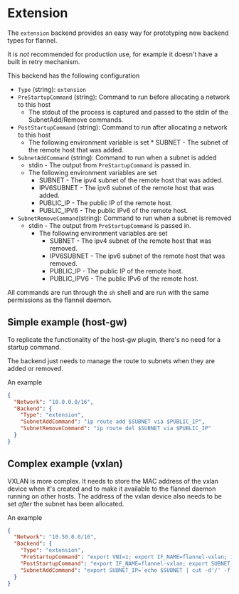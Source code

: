 # Extension

The `extension` backend provides an easy way for prototyping new backend types for flannel.

It is _not_ recommended for production use, for example it doesn't have a built in retry mechanism.

This backend has the following configuration
* `Type` (string): `extension`
* `PreStartupCommand`  (string): Command to run before allocating a network to this host
    * The stdout of the process is captured and passed to the stdin of the SubnetAdd/Remove commands.
* `PostStartupCommand`  (string): Command to run after allocating a network to this host
    * The following environment variable is set
            * SUBNET - The subnet of the remote host that was added.
* `SubnetAddCommand`   (string): Command to run when a subnet is added
    * stdin - The output from `PreStartupCommand` is passed in.
    * The following environment variables are set
        * SUBNET - The ipv4 subnet of the remote host that was added.
        * IPV6SUBNET - The ipv6 subnet of the remote host that was added.
        * PUBLIC_IP - The public IP of the remote host.
        * PUBLIC_IPV6 - The public IPv6 of the remote host.
* `SubnetRemoveCommand`(string): Command to run when a subnet is removed
    * stdin - The output from `PreStartupCommand` is passed in.
      * The following environment variables are set
          * SUBNET - The ipv4 subnet of the remote host that was removed.
          * IPV6SUBNET - The ipv6 subnet of the remote host that was removed.
          * PUBLIC_IP - The public IP of the remote host.
          * PUBLIC_IPV6 - The public IPv6 of the remote host.

All commands are run through the `sh` shell and are run with the same permissions as the flannel daemon.


## Simple example (host-gw)
To replicate the functionality of the host-gw plugin, there's no need for a startup command.

The backend just needs to manage the route to subnets when they are added or removed.

An example
```json
{
  "Network": "10.0.0.0/16",
  "Backend": {
    "Type": "extension",
    "SubnetAddCommand": "ip route add $SUBNET via $PUBLIC_IP",
    "SubnetRemoveCommand": "ip route del $SUBNET via $PUBLIC_IP"
  }
}
```


## Complex example (vxlan)
VXLAN is more complex. It needs to store the MAC address of the vxlan device when it's created and to make it available to the flannel daemon running on other hosts.
The address of the vxlan device also needs to be set _after_ the subnet has been allocated.

An example
```json
{
  "Network": "10.50.0.0/16",
  "Backend": {
    "Type": "extension",
    "PreStartupCommand": "export VNI=1; export IF_NAME=flannel-vxlan; ip link del $IF_NAME 2>/dev/null; ip link add $IF_NAME type vxlan id $VNI dstport 8472 && cat /sys/class/net/$IF_NAME/address",
    "PostStartupCommand": "export IF_NAME=flannel-vxlan; export SUBNET_IP=`echo $SUBNET | cut -d'/' -f 1`; ip addr add $SUBNET_IP/32 dev $IF_NAME && ip link set $IF_NAME up",
    "SubnetAddCommand": "export SUBNET_IP=`echo $SUBNET | cut -d'/' -f 1`; export IF_NAME=flannel-vxlan; read VTEP; ip route add $SUBNET nexthop via $SUBNET_IP dev $IF_NAME onlink && arp -s $SUBNET_IP $VTEP dev $IF_NAME && bridge fdb add $VTEP dev $IF_NAME self dst $PUBLIC_IP"
  }
}
```
